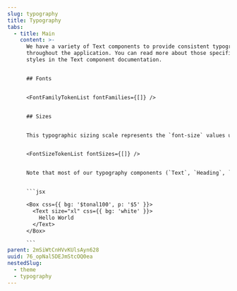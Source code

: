 ```yaml
---
slug: typography
title: Typography
tabs:
  - title: Main
    content: >-
      We have a variety of Text components to provide consistent typography
      throughout the application. You can read more about those specific font
      styles in the Text component documentation.


      ## Fonts


      <FontFamilyTokenList fontFamilies={[]} />


      ## Sizes


      This typographic sizing scale represents the `font-size` values used in our components. It loosely follows the [Perfect Fourth](https://type-scale.com/?scale=1.333&font=Inter) scale and can be accessed by using t-shirt notation


      <FontSizeTokenList fontSizes={[]} />


      Note that most of our typography components (`Text`, `Heading`, `Label` and others) use [capsize](https://seek-oss.github.io/capsize/) to offset the white-space between the cap-height and the line-height. This means that spacing in and around our text will be tight to the characters.


      ```jsx

      <Box css={{ bg: '$tonal100', p: '$5' }}>
        <Text size="xl" css={{ bg: 'white' }}>
          Hello World
        </Text>
      </Box>

      ```
parent: 2mSiWtCnHVvKUlsAyn628
uuid: 76_opNal5DEJmStcOQ0ea
nestedSlug:
  - theme
  - typography
---
```

